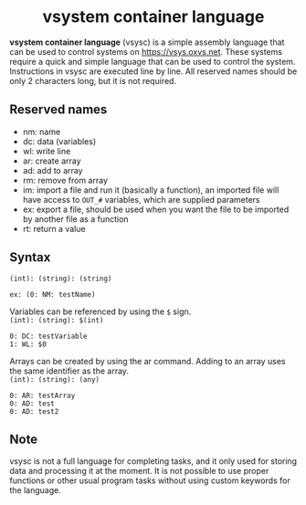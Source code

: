 <h1 align="center">vsystem container language</h1>

**vsystem container language** (vsysc) is a simple assembly language that can be used to control systems on https://vsys.oxvs.net.
These systems require a quick and simple language that can be used to control the system. Instructions in vsysc are executed line by line.
All reserved names should be only 2 characters long, but it is not required.

## Reserved names
- nm: name
- dc: data (variables)
- wl: write line
- ar: create array
- ad: add to array
- rm: remove from array
- im: import a file and run it (basically a function), an imported file will have access to `OUT_#` variables, which are supplied parameters
- ex: export a file, should be used when you want the file to be imported by another file as a function
- rt: return a value

## Syntax
`(int): (string): (string)`
```
ex: (0: NM: testName)
```

Variables can be referenced by using the `$` sign.<br>
`(int): (string): $(int)`
```
0: DC: testVariable
1: WL: $0
```

Arrays can be created by using the ar command. Adding to an array uses the same identifier as the array.<br>
`(int): (string): (any)`
```
0: AR: testArray
0: AD: test
0: AD: test2
```

## Note

vsysc is not a full language for completing tasks, and it only used for storing data and processing it at the moment. It is not possible to use proper functions or other usual program tasks without using custom keywords for the language.